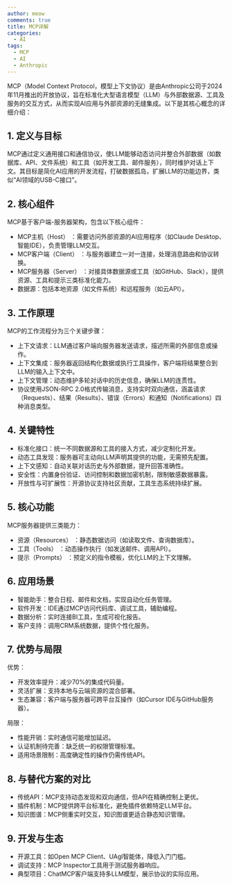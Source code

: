 ```yaml
---
author: meow
comments: true
title: MCP详解
categories:
  - AI
tags:
  - MCP
  - AI
  - Anthropic
---
```


MCP（Model Context Protocol，模型上下文协议）是由Anthropic公司于2024年11月推出的开放协议，旨在标准化大型语言模型（LLM）与外部数据源、工具及服务的交互方式，从而实现AI应用与外部资源的无缝集成。以下是其核心概念的详细介绍：

## 1. 定义与目标
   MCP通过定义通用接口和通信协议，使LLM能够动态访问并整合外部数据（如数据库、API、文件系统）和工具（如开发工具、邮件服务），同时维护对话上下文。其目标是简化AI应用的开发流程，打破数据孤岛，扩展LLM的功能边界，类似“AI领域的USB-C接口”。

## 2. 核心组件
   MCP基于客户端-服务器架构，包含以下核心组件：
- MCP主机（Host） ：需要访问外部资源的AI应用程序（如Claude Desktop、智能IDE），负责管理LLM交互。
- MCP客户端（Client） ：与服务器建立一对一连接，处理消息路由和协议转换。
- MCP服务器（Server） ：对接具体数据源或工具（如GitHub、Slack），提供资源、工具和提示三类标准化能力。
- 数据源：包括本地资源（如文件系统）和远程服务（如云API）。

## 3. 工作原理

   MCP的工作流程分为三个关键步骤：
- 上下文请求：LLM通过客户端向服务器发送请求，描述所需的外部信息或操作。
- 上下文集成：服务器返回结构化数据或执行工具操作，客户端将结果整合到LLM的输入上下文中。
- 上下文管理：动态维护多轮对话中的历史信息，确保LLM的连贯性。
- 协议使用JSON-RPC 2.0格式传输消息，支持实时双向通信，涵盖请求（Requests）、结果（Results）、错误（Errors）和通知（Notifications）四种消息类型。

## 4. 关键特性

   - 标准化接口：统一不同数据源和工具的接入方式，减少定制化开发。
   - 动态工具发现：服务器可主动向LLM声明其提供的功能，无需预先配置。
   - 上下文感知：自动关联对话历史与外部数据，提升回答准确性。
   - 安全性：内置身份验证、访问控制和数据加密机制，限制敏感数据暴露。
   - 开放性与可扩展性：开源协议支持社区贡献，工具生态系统持续扩展。

## 5. 核心功能
   MCP服务器提供三类能力：
- 资源（Resources） ：静态数据访问（如读取文件、查询数据库）。
- 工具（Tools） ：动态操作执行（如发送邮件、调用API）。
- 提示（Prompts） ：预定义的指令模板，优化LLM的上下文理解。

## 6. 应用场景
   - 智能助手：整合日程、邮件和文档，实现自动化任务管理。
   - 软件开发：IDE通过MCP访问代码库、调试工具，辅助编程。
   - 数据分析：实时连接BI工具，生成可视化报告。
   - 客户支持：调用CRM系统数据，提供个性化服务。

## 7. 优势与局限

优势：
- 开发效率提升：减少70%的集成代码量。
- 灵活扩展：支持本地与云端资源的混合部署。
- 生态兼容：客户端与服务器可跨平台互操作（如Cursor IDE与GitHub服务器）。

局限：
- 性能开销：实时通信可能增加延迟。
- 认证机制待完善：缺乏统一的权限管理标准。
- 适用场景限制：高度确定性的操作仍需传统API。

## 8. 与替代方案的对比

   - 传统API：MCP支持动态发现和双向通信，但API在精确控制上更优。
   - 插件机制：MCP提供跨平台标准化，避免插件依赖特定LLM平台。
   - 知识图谱：MCP侧重实时交互，知识图谱更适合静态知识管理。

## 9. 开发与生态

   - 开源工具：如Open MCP Client、UAgl智能体，降低入门门槛。
   - 调试支持：MCP Inspector工具用于测试服务器响应。
   - 典型项目：ChatMCP客户端支持多LLM模型，展示协议的实际应用。
